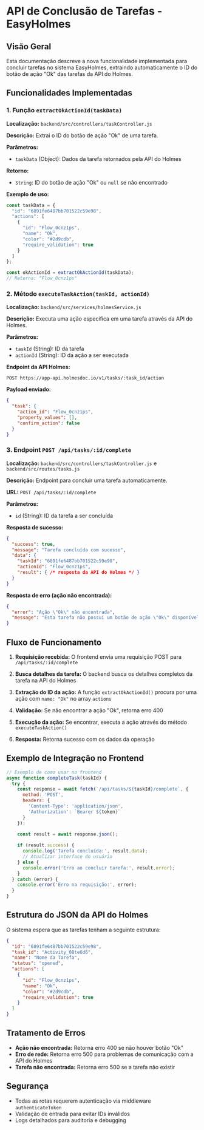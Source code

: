# API de Conclusão de Tarefas - EasyHolmes

## Visão Geral

Esta documentação descreve a nova funcionalidade implementada para concluir tarefas no sistema EasyHolmes, extraindo automaticamente o ID do botão de ação "Ok" das tarefas da API do Holmes.

## Funcionalidades Implementadas

### 1. Função `extractOkActionId(taskData)`

**Localização:** `backend/src/controllers/taskController.js`

**Descrição:** Extrai o ID do botão de ação "Ok" de uma tarefa.

**Parâmetros:**
- `taskData` (Object): Dados da tarefa retornados pela API do Holmes

**Retorno:**
- `String`: ID do botão de ação "Ok" ou `null` se não encontrado

**Exemplo de uso:**
```javascript
const taskData = {
  "id": "6891fe6487bb701522c59e98",
  "actions": [
    {
      "id": "Flow_0cnz1ps",
      "name": "Ok",
      "color": "#2d9cdb",
      "require_validation": true
    }
  ]
};

const okActionId = extractOkActionId(taskData);
// Retorna: "Flow_0cnz1ps"
```

### 2. Método `executeTaskAction(taskId, actionId)`

**Localização:** `backend/src/services/holmesService.js`

**Descrição:** Executa uma ação específica em uma tarefa através da API do Holmes.

**Parâmetros:**
- `taskId` (String): ID da tarefa
- `actionId` (String): ID da ação a ser executada

**Endpoint da API Holmes:**
```
POST https://app-api.holmesdoc.io/v1/tasks/:task_id/action
```

**Payload enviado:**
```json
{
  "task": {
    "action_id": "Flow_0cnz1ps",
    "property_values": [],
    "confirm_action": false
  }
}
```

### 3. Endpoint `POST /api/tasks/:id/complete`

**Localização:** `backend/src/controllers/taskController.js` e `backend/src/routes/tasks.js`

**Descrição:** Endpoint para concluir uma tarefa automaticamente.

**URL:** `POST /api/tasks/:id/complete`

**Parâmetros:**
- `id` (String): ID da tarefa a ser concluída

**Resposta de sucesso:**
```json
{
  "success": true,
  "message": "Tarefa concluída com sucesso",
  "data": {
    "taskId": "6891fe6487bb701522c59e98",
    "actionId": "Flow_0cnz1ps",
    "result": { /* resposta da API do Holmes */ }
  }
}
```

**Resposta de erro (ação não encontrada):**
```json
{
  "error": "Ação \"Ok\" não encontrada",
  "message": "Esta tarefa não possui um botão de ação \"Ok\" disponível"
}
```

## Fluxo de Funcionamento

1. **Requisição recebida:** O frontend envia uma requisição POST para `/api/tasks/:id/complete`

2. **Busca detalhes da tarefa:** O backend busca os detalhes completos da tarefa na API do Holmes

3. **Extração do ID da ação:** A função `extractOkActionId()` procura por uma ação com `name: "Ok"` no array `actions`

4. **Validação:** Se não encontrar a ação "Ok", retorna erro 400

5. **Execução da ação:** Se encontrar, executa a ação através do método `executeTaskAction()`

6. **Resposta:** Retorna sucesso com os dados da operação

## Exemplo de Integração no Frontend

```javascript
// Exemplo de como usar no frontend
async function completeTask(taskId) {
  try {
    const response = await fetch(`/api/tasks/${taskId}/complete`, {
      method: 'POST',
      headers: {
        'Content-Type': 'application/json',
        'Authorization': `Bearer ${token}`
      }
    });

    const result = await response.json();
    
    if (result.success) {
      console.log('Tarefa concluída:', result.data);
      // Atualizar interface do usuário
    } else {
      console.error('Erro ao concluir tarefa:', result.error);
    }
  } catch (error) {
    console.error('Erro na requisição:', error);
  }
}
```

## Estrutura do JSON da API do Holmes

O sistema espera que as tarefas tenham a seguinte estrutura:

```json
{
  "id": "6891fe6487bb701522c59e98",
  "task_id": "Activity_08te6d6",
  "name": "Nome da Tarefa",
  "status": "opened",
  "actions": [
    {
      "id": "Flow_0cnz1ps",
      "name": "Ok",
      "color": "#2d9cdb",
      "require_validation": true
    }
  ]
}
```

## Tratamento de Erros

- **Ação não encontrada:** Retorna erro 400 se não houver botão "Ok"
- **Erro de rede:** Retorna erro 500 para problemas de comunicação com a API do Holmes
- **Tarefa não encontrada:** Retorna erro 500 se a tarefa não existir

## Segurança

- Todas as rotas requerem autenticação via middleware `authenticateToken`
- Validação de entrada para evitar IDs inválidos
- Logs detalhados para auditoria e debugging 